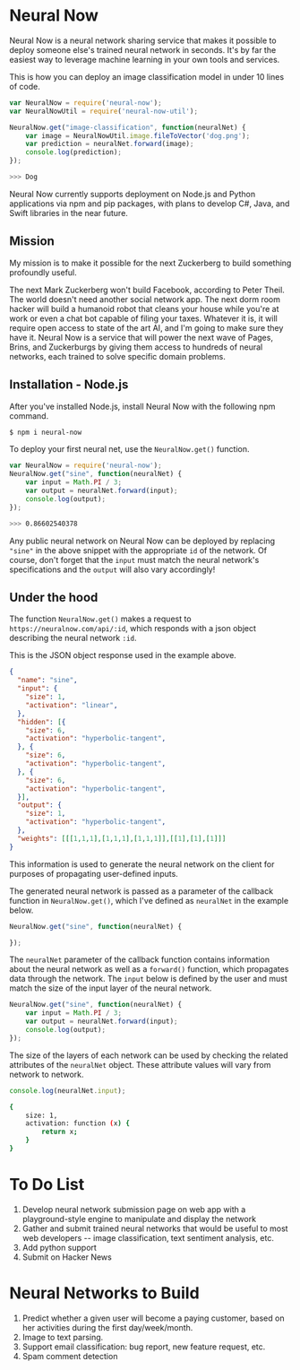 # Neural Now
Neural Now is a neural network sharing service that makes it possible to deploy someone else's trained neural network in seconds. It's by far the easiest way to leverage machine learning in your own tools and services.

This is how you can deploy an image classification model in under 10 lines of code.
```js
var NeuralNow = require('neural-now');
var NeuralNowUtil = require('neural-now-util');

NeuralNow.get("image-classification", function(neuralNet) {
    var image = NeuralNowUtil.image.fileToVector('dog.png');
    var prediction = neuralNet.forward(image);
    console.log(prediction);
});
```
```sh
>>> Dog
```
Neural Now currently supports deployment on Node.js and Python applications via npm and pip packages, with plans to develop C#, Java, and Swift libraries in the near future.
## Mission
My mission is to make it possible for the next Zuckerberg to build something profoundly useful.

The next Mark Zuckerberg won't build Facebook, according to Peter Theil. The world doesn't need another social network app. The next dorm room hacker will build a humanoid robot that cleans your house while you're at work or even a chat bot capable of filing your taxes. Whatever it is, it will require open access to state of the art AI, and I'm going to make sure they have it. Neural Now is a service that will power the next wave of Pages, Brins, and Zuckerburgs by giving them access to hundreds of neural networks, each trained to solve specific domain problems.

## Installation - Node.js
After you've installed Node.js, install Neural Now with the following npm command.
```sh
$ npm i neural-now
```
To deploy your first neural net, use the `NeuralNow.get()` function.
```js
var NeuralNow = require('neural-now');
NeuralNow.get("sine", function(neuralNet) {
    var input = Math.PI / 3;
    var output = neuralNet.forward(input);
    console.log(output);
});
```
```sh
>>> 0.86602540378
```
Any public neural network on Neural Now can be deployed by replacing `"sine"` in the above snippet with the appropriate `id` of the network. Of course, don't forget that the `input` must match the neural network's specifications and the `output` will also vary accordingly!

## Under the hood
The function `NeuralNow.get()` makes a request to `https://neuralnow.com/api/:id`, which responds with a json object describing the neural network `:id`.

This is the JSON object response used in the example above.
```json
{
  "name": "sine",
  "input": {
    "size": 1,
    "activation": "linear",
  },
  "hidden": [{
    "size": 6,
    "activation": "hyperbolic-tangent",
  }, {
    "size": 6,
    "activation": "hyperbolic-tangent",
  }, {
    "size": 6,
    "activation": "hyperbolic-tangent",
  }],
  "output": {
    "size": 1,
    "activation": "hyperbolic-tangent",
  },
  "weights": [[[1,1,1],[1,1,1],[1,1,1]],[[1],[1],[1]]]
}
```

This information is used to generate the neural network on the client for purposes of propagating user-defined inputs.

The generated neural network is passed as a parameter of the callback function in `NeuralNow.get()`, which I've defined as `neuralNet` in the example below.
```js
NeuralNow.get("sine", function(neuralNet) {

});
```

The `neuralNet` parameter of the callback function contains information about the neural network as well as a `forward()` function, which propagates data through the network. The `input` below is defined by the user and must match the size of the input layer of the neural network.
```js
NeuralNow.get("sine", function(neuralNet) {
    var input = Math.PI / 3;
    var output = neuralNet.forward(input);
    console.log(output);
});
```

The size of the layers of each network can be used by checking the related attributes of the `neuralNet` object. These attribute values will vary from network to network.
```js
console.log(neuralNet.input);
```
```sh
{
    size: 1,
    activation: function (x) {
        return x;
    }
}
```
# To Do List
1. Develop neural network submission page on web app with a playground-style engine to manipulate and display the network
2. Gather and submit trained neural networks that would be useful to most web developers -- image classification, text sentiment analysis, etc.
3. Add python support
4. Submit on Hacker News

# Neural Networks to Build
1. Predict whether a given user will become a paying customer, based on her activities during the first day/week/month.
2. Image to text parsing.
3. Support email classification: bug report, new feature request, etc.
4. Spam comment detection
